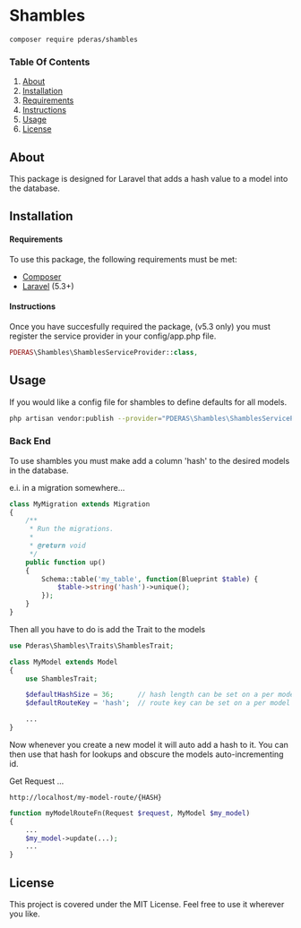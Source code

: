 # Shambles
```
composer require pderas/shambles
```

### Table Of Contents
1. [About](#about)
2. [Installation](#installation)
3. [Requirements](#requirements)
4. [Instructions](#instructions)
5. [Usage](#usage)
6. [License](#license)

## About
This package is designed for Laravel that adds a hash value to a model into the database.

## Installation
#### Requirements
To use this package, the following requirements must be met:
- [Composer](https://getcomposer.org/)
- [Laravel](https://laravel.com/) (5.3+)

#### Instructions
Once you have succesfully required the package, (v5.3 only) you must register the service provider in your config/app.php file.
```php
PDERAS\Shambles\ShamblesServiceProvider::class,
```

## Usage
If you would like a config file for shambles to define defaults for all models.
```bash
php artisan vendor:publish --provider="PDERAS\Shambles\ShamblesServiceProvider"
```

### Back End
To use shambles you must make add a column 'hash' to the desired models in the database.

e.i. in a migration somewhere...
```php
class MyMigration extends Migration
{
    /**
     * Run the migrations.
     *
     * @return void
     */
    public function up()
    {
        Schema::table('my_table', function(Blueprint $table) {
            $table->string('hash')->unique();
        });
    }
}
```

Then all you have to do is add the Trait to the models

```php
use Pderas\Shambles\Traits\ShamblesTrait;

class MyModel extends Model
{
    use ShamblesTrait;

    $defaultHashSize = 36;      // hash length can be set on a per model basis
    $defaultRouteKey = 'hash';  // route key can be set on a per model basis (laravel default is 'id', shambles default is 'hash') 

    ...
}
```

Now whenever you create a new model it will auto add a hash to it. You can then use that hash for lookups and obscure the models auto-incrementing id.

Get Request ...
```
http://localhost/my-model-route/{HASH}
```

```php
function myModelRouteFn(Request $request, MyModel $my_model)
{
    ...
    $my_model->update(...);
    ...
}
```

## License
This project is covered under the MIT License. Feel free to use it wherever you like.
